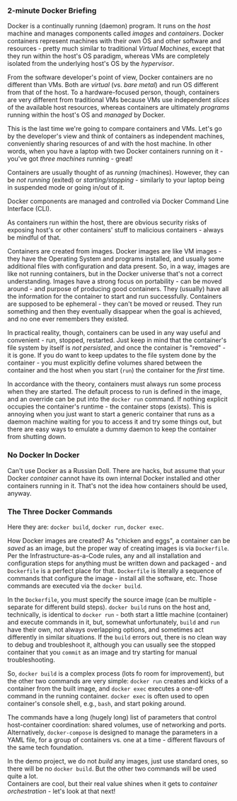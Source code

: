 ### 2-minute Docker Briefing 

Docker is a continually running (daemon) program. It runs on the *host* machine and manages components called *images* and *containers*. Docker containers represent machines with their own OS and other software and resources - pretty much similar to traditional *Virtual Machines*, except that they run within the host's OS paradigm, whereas VMs are completely isolated from the underlying host's OS by the *hypervisor*.

From the software developer's point of view, Docker containers are no different than VMs. Both are *virtual* (vs. *bare metal*) and run OS different from that of the host. To a hardware-focused person, though, containers are very different from traditional VMs because VMs use independent *slices* of the available host resources, whereas containers are ultimately *programs* running within the host's OS and *managed* by Docker.

This is the last time we're going to compare containers and VMs. Let's go by the developer's view and think of containers as independent machines, conveniently sharing resources of and with the host machine. In other words, when you have a laptop with two Docker containers running on it - you've got *three machines* running - great!

Containers are usually thought of as *running* (machines). However, they can be *not running* (exited) or *starting/stopping* - similarly to your laptop being in suspended mode or going in/out of it.

Docker components are managed and controlled via Docker Command Line Interface (CLI). 

As containers run within the host, there are obvious security risks of exposing host's or other containers' stuff to malicious containers - always be mindful of that.

Containers are created from images. Docker images are like VM images - they have the Operating System and programs installed, and usually some additional files with configuration and data present. So, in a way, images are like not running containers, but in the Docker universe that's not a correct understanding. Images have a strong focus on portability - can be moved around - and purpose of producing good containers. They (usually) have all the information for the container to start and run successfully. Containers are supposed to be ephemeral - they can't be moved or reused. They run something and then they eventually disappear when the goal is achieved, and no one ever remembers they existed.

In practical reality, though, containers can be used in any way useful and convenient - run, stopped, restarted. Just keep in mind that the container's file system by itself is *not persisted*, and once the container is "removed" - it is gone. If you do want to keep updates to the file system done by the container - you must explicitly define volumes shared between the container and the host when you start (`run`) the container for the *first* time.

In accordance with the theory, containers must always run some process when they are started. The default process to run is defined in the image, and an override can be put into the `docker run` command. If nothing explicit occupies the container's runtime - the container stops (exists). This is annoying when you just want to start a generic container that runs as a daemon machine waiting for you to access it and try some things out, but there are easy ways to emulate a dummy daemon to keep the container from shutting down.

### No Docker In Docker

Can't use Docker as a Russian Doll. There are hacks, but assume that your Docker *container* cannot have its own internal Docker installed and other containers running in it. That's not the idea how containers should be used, anyway.

### The Three Docker Commands 

Here they are: `docker build`, `docker run`, `docker exec`.

How Docker images are created? As "chicken and eggs", a container can be *saved* as an image, but the proper way of creating images is via `Dockerfile`. Per the Infrastructure-as-a-Code rules, any and all installation and configuration steps for anything must be written down and packaged - and `Dockerfile` is a perfect place for that. `Dockerfile` is literally a sequence of commands that configure the image - install all the software, etc. Those commands are executed via the `docker build`. 

In the `Dockerfile`, you must specify the source image (can be multiple - separate for different build steps). `docker build` runs on the host and, technically, is identical to `docker run` - both start a little machine (container) and execute commands in it, but, somewhat unfortunately, `build` and `run` have their own, not always overlapping options, and sometimes act differently in similar situations. If the `build` errors out, there is no clean way to debug and troubleshoot it, although you can usually see the stopped container that you `commit` as an image and try starting for manual troubleshooting.

So, `docker build` is a complex process (lots fo room for improvement), but the other two commands are very simple: `docker run` creates and kicks of a container from the built image, and `docker exec` executes a one-off command in the running container. `docker exec` is often used to open container's console shell, e.g., `bash`, and start poking around.

The commands have a long (hugely long) list of parameters that control host-container coordination: shared volumes, use of networking and ports. Alternatively, `docker-compose` is designed to manage the parameters in a YAML file, for a group of containers vs. one at a time - different flavours of the same tech foundation.

In the demo project, we do not *build* any images, just use standard ones, so there will be no `docker build`. But the other two commands will be used quite a lot.
<br>
Containers are cool, but their real value shines when it gets to *container orchestration* - let's look at that next!
